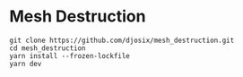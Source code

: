 # Mesh Destruction

```shell
git clone https://github.com/djosix/mesh_destruction.git
cd mesh_destruction
yarn install --frozen-lockfile
yarn dev
```
